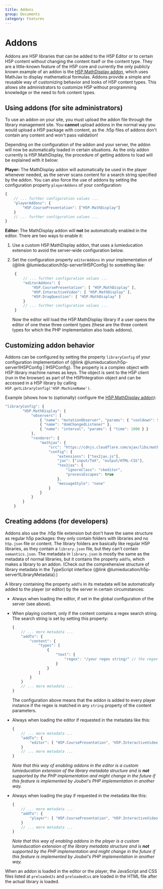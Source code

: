 ```yaml
---
title: Addons
group: Documents
category: Features
---
```

# Addons

Addons are H5P libraries that can be added to the H5P Editor or to certain H5P
content without changing the content itself or the content type. They are a
little-known feature of the H5P core and currently the only publicly known
example of an addon is the [H5P.MathDisplay
addon](https://h5p.org/mathematical-expressions), which uses MathJax to display
mathematical formulas. Addons provide a simple and reusable way of customizing
behavior and looks of H5P content types. This allows site administrators to
customize H5P without programming knowledge or the need to fork content types.

## Using addons (for site administrators)

To use an addon on your site, you must upload the addon file through the library
management site. You **cannot** upload addons in the normal way you would upload
a H5P package with content, as the .h5p files of addons don't contain any
content and won't pass validation!

Depending on the configuration of the addon and your server, the addon will now
be automatically loaded in certain situations. As the only addon currently is
H5P.MathDisplay, the procedure of getting addons to load will be explained with
it below:

**Player:** The MathDisplay addon will automatically be used in the player
whenever needed, as the server scans content for a search string specified by
the addon. You can also force the use of addons by setting the configuration
property `playerAddons` of your configuration:

```javascript
{
    // ... further configuration values ...
    "playerAddons": {
        "H5P.CoursePresentation": ["H5P.MathDisplay"]
    }
    // ... further configuration values ...
}
```

**Editor:** The MathDisplay addon will **not** be automatically enabled in the
editor. There are two ways to enable it:

1. Use a custom H5P.MathDisplay addon, that uses a lumieducation extension to
   avoid the server-wide configuration below.

2. Set the configuration property `editorAddons` in your implementation of
   {@link @lumieducation/h5p-server!IH5PConfig} to something like:

   ```javascript
    {
        // ... further configuration values ...
        "editorAddons": {
            "H5P.CoursePresentation": [ "H5P.MathDisplay" ],
            "H5P.InteractiveVideo": [ "H5P.MathDisplay" ],
            "H5P.DragQuestion": [ "H5P.MathDisplay" ]
        }
        // ... further configuration values ...
    }
   ```

   Now the editor will load the H5P.MathDisplay library if a user opens the
   editor of one these three content types (these are the three content types
   for which the PHP implementation also loads addons).

## Customizing addon behavior

Addons can be configured by setting the property `libraryConfig` of your
configuration implementation of {@link @lumieducation/h5p-server!IH5PConfig | IH5PConfig}.
The property is a complex object with H5P library machine names as keys. The
object is sent to the H5P client (run in the browser) as part of the
H5PIntegration object and can be accessed in a H5P library by calling
`H5P.getLibraryConfig('H5P.MachineName')`.

Example (shows how to (optionally) configure the [H5P.MathDisplay
addon](https://h5p.org/mathematical-expressions)):

```javascript
"libraryConfig": {
        "H5P.MathDisplay": {
            "observers": [
                { "name": "mutationObserver", "params": { "cooldown": 500 } },
                { "name": "domChangedListener" },
                { "name": "interval", "params": { "time": 1000 } }
            ],
            "renderer": {
                "mathjax": {
                    "src": "https://cdnjs.cloudflare.com/ajax/libs/mathjax/2.7.5/MathJax.js",
                    "config": {
                        "extensions": ["tex2jax.js"],
                        "jax": ["input/TeX", "output/HTML-CSS"],
                        "tex2jax": {
                            "ignoreClass": "ckeditor",
                            "processEscapes": true
                        },
                        "messageStyle": "none"
                    }
                }
            }
        }
    }
```

## Creating addons (for developers)

Addons also use the .h5p file extension but don't have the same structure as
regular h5p packages: they only contain folders with libraries and no `h5p.json`
file or content. The library folders are basically like regular H5P libraries,
as they contain a `library.json` file, but they can't contain `semantics.json`.
The metadata in `library.json` is mostly the same as the metadata of normal
libraries, but it contains the property `addTo`, which makes a library to an
addon. (Check out the comprehensive structure of library metadata in the
TypeScript interface {@link @lumieducation/h5p-server!ILibraryMetadata}.)

A library containing the property `addTo` in its metadata will be automatically
added to the player (or editor) by the server in certain circumstances:

* Always when loading the editor, if set in the global configuration of the
  server (see above).

* When playing content, only if the content contains a regex search string. The
  search string is set by setting this property:

  ```javascript
  {
      // ... more metadata ...
      "addTo": {
          "content": {
              "types": [
                  {
                      "text": {
                          "regex": "/your regex string/" // the regex string must start and end with a slash!
                      }
                  }
              ]
          }
      }
      // ... more metadata ...
  }
  ```

  The configuration above means that the addon is added to every player instance
  if the regex is matched in any `string` property of the content parameters.

* Always when loading the editor if requested in the metadata like this:

  ```javascript
  {
      // ... more metadata ...
      "addTo": {
          "editor": [ "H5P.CoursePresentation", "H5P.InteractiveVideo" ]
      }
      // ... more metadata ...
  }
  ```

  _Note that this way of enabling addons in the editor is a custom lumieducation
  extension of the library metadata structure and is **not** supported by the
  PHP implementation and might change in the future if this feature is
  implemented by Joubel's PHP implementation in another way._

* Always when loading the play if requested in the metadata like this:

  ```javascript
  {
      // ... more metadata ...
      "addTo": {
          "player": [ "H5P.CoursePresentation", "H5P.InteractiveVideo" ]
      }
      // ... more metadata ...
  }
  ```

  _Note that this way of enabling addons in the player is a custom lumieducation
  extension of the library metadata structure and is **not** supported by the
  PHP implementation and might change in the future if this feature is
  implemented by Joubel's PHP implementation in another way._

When an addon is loaded in the editor or the player, the JavaScript and CSS
files listed at `preloadedJs` and `preloadedCss` are loaded in the HTML file
after the actual library is loaded.
